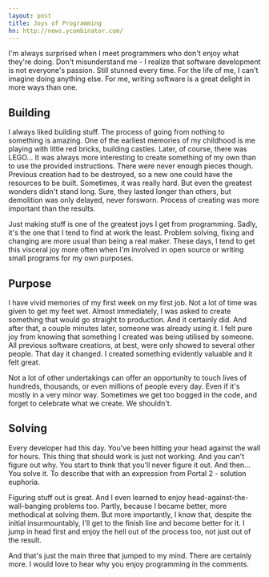 ```yaml
---
layout: post
title: Joys of Programming
hn: http://news.ycombinator.com/
---
```


I'm always surprised when I meet programmers who don't enjoy what they're doing. Don't misunderstand me - I realize that software development is not everyone's passion. Still stunned every time. For the life of me, I can't imagine doing anything else. For me, writing software is a great delight in more ways than one.

## Building

I always liked building stuff. The process of going from nothing to something is amazing. One of the earliest memories of my childhood is me playing with little red bricks, building castles. Later, of course, there was LEGO... It was always more interesting to create something of my own than to use the provided instructions. There were never enough pieces though. Previous creation had to be destroyed, so a new one could have the resources to be built. Sometimes, it was really hard. But even the greatest wonders didn't stand long. Sure, they lasted longer than others, but demolition was only delayed, never forsworn. Process of creating was more important than the results.

Just making stuff is one of the greatest joys I get from programming. Sadly, it's the one that I tend to find at work the least. Problem solving, fixing and changing are more usual than being a real maker. These days, I tend to get this visceral joy more often when I'm involved in open source or writing small programs for my own purposes.

## Purpose

I have vivid memories of my first week on my first job. Not a lot of time was given to get my feet wet. Almost immediately, I was asked to create something that would go straight to production. And it certainly did. And after that, a couple minutes later, someone was already using it. I felt pure joy from knowing that something I created was being utilised by someone. All previous software creations, at best, were only showed to several other people. That day it changed. I created something evidently valuable and it felt great.

Not a lot of other undertakings can offer an opportunity to touch lives of hundreds, thousands, or even millions of people every day. Even if it's mostly in a very minor way. Sometimes we get too bogged in the code, and forget to celebrate what we create. We shouldn't.

## Solving

Every developer had this day. You've been hitting your head against the wall for hours. This thing that should work is just not working. And you can't figure out why. You start to think that you'll never figure it out. And then... You solve it. To describe that with an expression from Portal 2 - solution euphoria.

Figuring stuff out is great. And I even learned to enjoy head-against-the-wall-banging problems too. Partly, because I became better, more methodical at solving them. But more importantly, I know that, despite the initial insurmountably, I'll get to the finish line and become better for it. I jump in head first and enjoy the hell out of the process too, not just out of the result.

And that's just the main three that jumped to my mind. There are certainly more. I would love to hear why you enjoy programming in the comments.
